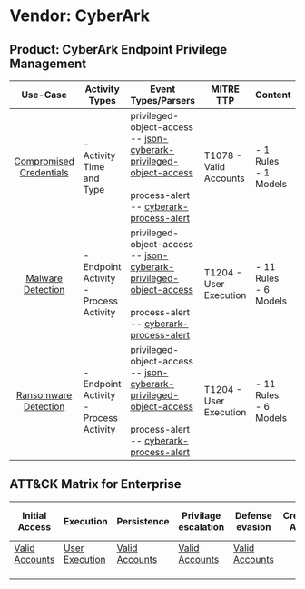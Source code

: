 Vendor: CyberArk
================
Product: CyberArk Endpoint Privilege Management
-----------------------------------------------
|                                 Use-Case                                  | Activity Types                            | Event Types/Parsers                                                                                                                                                                                                                                         | MITRE TTP                  | Content                    |
|:-------------------------------------------------------------------------:| ----------------------------------------- | ----------------------------------------------------------------------------------------------------------------------------------------------------------------------------------------------------------------------------------------------------------- | -------------------------- | -------------------------- |
| [Compromised Credentials](../UseCases/usecase_compromised_credentials.md) | - Activity Time  and Type                 |  privileged-object-access<br> -- [json-cyberark-privileged-object-access](../Parsers/parserContent_json-cyberark-privileged-object-access.md)<br><br> process-alert<br> -- [cyberark-process-alert](../Parsers/parserContent_cyberark-process-alert.md)<br> | T1078 - Valid Accounts<br> |  - 1 Rules<br> - 1 Models  |
|       [Malware Detection](../UseCases/usecase_malware_detection.md)       | - Endpoint Activity<br>- Process Activity |  privileged-object-access<br> -- [json-cyberark-privileged-object-access](../Parsers/parserContent_json-cyberark-privileged-object-access.md)<br><br> process-alert<br> -- [cyberark-process-alert](../Parsers/parserContent_cyberark-process-alert.md)<br> | T1204 - User Execution<br> |  - 11 Rules<br> - 6 Models |
|    [Ransomware Detection](../UseCases/usecase_ransomware_detection.md)    | - Endpoint Activity<br>- Process Activity |  privileged-object-access<br> -- [json-cyberark-privileged-object-access](../Parsers/parserContent_json-cyberark-privileged-object-access.md)<br><br> process-alert<br> -- [cyberark-process-alert](../Parsers/parserContent_cyberark-process-alert.md)<br> | T1204 - User Execution<br> |  - 11 Rules<br> - 6 Models |

ATT&CK Matrix for Enterprise
----------------------------
| Initial Access                                                      | Execution                                                           | Persistence                                                         | Privilage escalation                                                | Defense evasion                                                     | Credential Access | Discovery | Lateral Movement | Collection | Command and Control | Exfiltration | Impact |
| ------------------------------------------------------------------- | ------------------------------------------------------------------- | ------------------------------------------------------------------- | ------------------------------------------------------------------- | ------------------------------------------------------------------- | ----------------- | --------- | ---------------- | ---------- | ------------------- | ------------ | ------ |
| [Valid Accounts](https://attack.mitre.org/techniques/T1078)<br><br> | [User Execution](https://attack.mitre.org/techniques/T1204)<br><br> | [Valid Accounts](https://attack.mitre.org/techniques/T1078)<br><br> | [Valid Accounts](https://attack.mitre.org/techniques/T1078)<br><br> | [Valid Accounts](https://attack.mitre.org/techniques/T1078)<br><br> |                   |           |                  |            |                     |              |        |